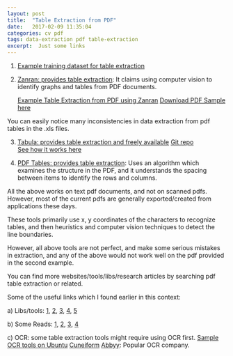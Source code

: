 ```yaml
---
layout: post
title:  "Table Extraction from PDF"
date:   2017-02-09 11:35:04
categories: cv pdf
tags: data-extraction pdf table-extraction
excerpt:  Just some links
---
```


1. [Example training dataset for table extraction](http://www.tamirhassan.com/dataset.html)

2. [Zanran: provides table extraction](http://zanran.com/): It claims using computer vision to identify graphs and tables from PDF documents.

   [Example Table Extraction from PDF using Zanran](https://s3.amazonaws.com/pdf_demo/ExampleTableExtraction1/ExampleTableExtraction1_images_charts.html)
   [Download PDF Sample here](https://github.com/kasooja/kasooja.github.io/tree/master/resources/ExampleTableExtraction1.pdf)

You can easily notice many inconsistencies in data extraction from pdf tables in the .xls files.

3. [Tabula: provides table extraction and freely available](http://tabula.technology/) 
   [Git repo](https://github.com/tabulapdf/tabula)  
   [See how it works here](https://source.opennews.org/en-US/articles/introducing-tabula/)

4. [PDF Tables: provides table extraction](https://pdftables.com/): Uses an algorithm which examines the structure in the PDF, and it understands the spacing between items to identify the rows and columns. 


All the above works on text pdf documents, and not on scanned pdfs. 
However, most of the current pdfs are generally exported/created from applications these days. 

These tools primarily use x, y coordinates of the characters to recognize tables, and then heuristics and computer vision techniques to detect the line boundaries. 

However, all above tools are not perfect, and make some serious mistakes in extraction, and any of the above would not work well on the pdf provided in the second example.

You can find more websites/tools/libs/research articles by searching pdf table extraction or related.

Some of the useful links which I found earlier in this context:

a) Libs/tools: [1](https://github.com/ashima/pdf-table-extract), [2](http://pdftoxml.sourceforge.net/), [3](http://www.pdftron.com/pdfgenie/), [4](https://github.com/okfn/pdftables), [5](https://github.com/liberit/scraptils/blob/master/scraptils/tools/pdf2csv.py) 

b) Some Reads: [1](https://schoolofdata.org/2013/06/18/get-started-with-scraping-extracting-simple-tables-from-pdf-documents/), [2](http://craiget.com/blog/extracting-table-data-from-pdfs-with-ocr/), [3](https://scraperwiki.com/2013/07/pdftables-a-python-library-for-getting-tables-out-of-pdf-files/), [4](https://pdfliberation.wordpress.com/)

c) OCR: some table extraction tools might require using OCR first. 
    [Sample OCR tools on Ubuntu](https://help.ubuntu.com/community/OCR)
    [Cuneiform](https://launchpad.net/cuneiform-linux)
    [Abbyy](https://www.abbyy.com/en-gb/): Popular OCR company. 
